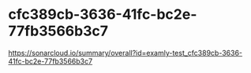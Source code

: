# cfc389cb-3636-41fc-bc2e-77fb3566b3c7
https://sonarcloud.io/summary/overall?id=examly-test_cfc389cb-3636-41fc-bc2e-77fb3566b3c7
